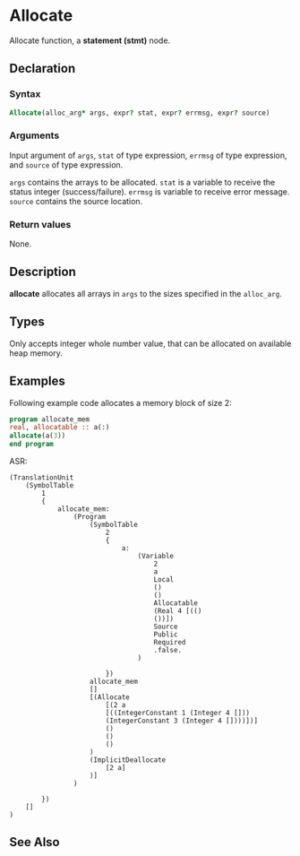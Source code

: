 # Allocate

Allocate function, a **statement (stmt)** node.

## Declaration

### Syntax

```fortran
Allocate(alloc_arg* args, expr? stat, expr? errmsg, expr? source)
```

### Arguments

Input argument of `args`, `stat` of type expression, `errmsg` of type expression,
and `source` of type expression.

`args` contains the arrays to be allocated.
`stat` is a variable to receive the status integer (success/failure).
`errmsg` is variable to receive error message.
`source` contains the source location.

### Return values

None.

## Description

**allocate** allocates all arrays in `args` to the sizes specified in the
`alloc_arg`.

## Types

Only accepts integer whole number value, that can be allocated on available
heap memory.

## Examples

Following example code allocates a memory block of size 2:

```fortran
program allocate_mem
real, allocatable :: a(:)
allocate(a(3))
end program
```

ASR:
```
(TranslationUnit
    (SymbolTable
        1
        {
            allocate_mem:
                (Program
                    (SymbolTable
                        2
                        {
                            a:
                                (Variable
                                    2
                                    a
                                    Local
                                    ()
                                    ()
                                    Allocatable
                                    (Real 4 [(()
                                    ())])
                                    Source
                                    Public
                                    Required
                                    .false.
                                )

                        })
                    allocate_mem
                    []
                    [(Allocate
                        [(2 a
                        [((IntegerConstant 1 (Integer 4 []))
                        (IntegerConstant 3 (Integer 4 [])))])]
                        ()
                        ()
                        ()
                    )
                    (ImplicitDeallocate
                        [2 a]
                    )]
                )

        })
    []
)

```
## See Also
